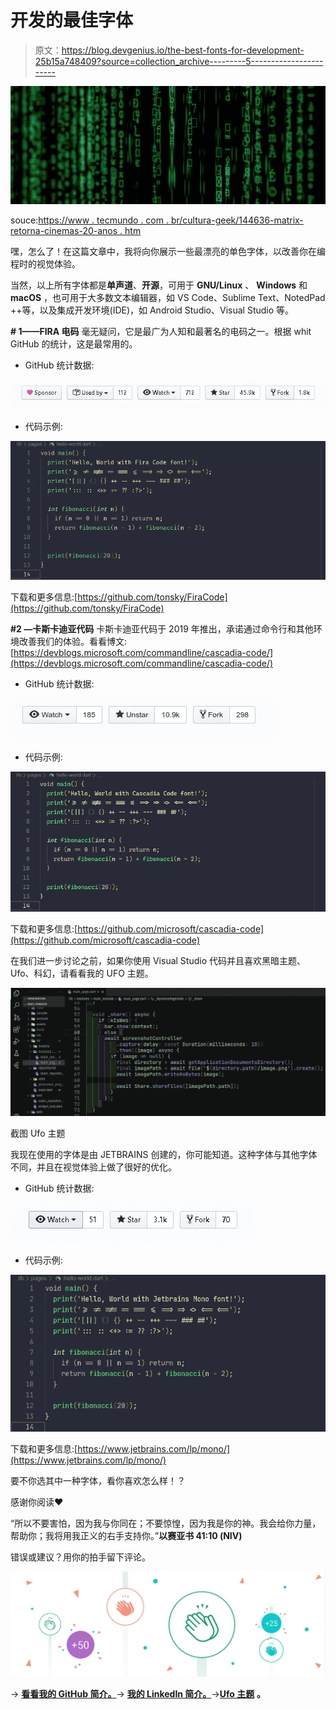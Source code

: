 # 开发的最佳字体

> 原文：<https://blog.devgenius.io/the-best-fonts-for-development-25b15a748409?source=collection_archive---------5----------------------->

![](img/e9fc590c3dc911a17a1b6bb3cecfd047.png)

souce:[https://www . tecmundo . com . br/cultura-geek/144636-matrix-retorna-cinemas-20-anos . htm](https://www.tecmundo.com.br/cultura-geek/144636-matrix-retorna-cinemas-20-anos.htm)

嘿，怎么了！在这篇文章中，我将向你展示一些最漂亮的单色字体，以改善你在编程时的视觉体验。

当然，以上所有字体都是**单声道**、**开源**，可用于 **GNU/Linux** 、 **Windows** 和 **macOS** ，也可用于大多数文本编辑器，如 VS Code、Sublime Text、NotedPad ++等，以及集成开发环境(IDE)，如 Android Studio、Visual Studio 等。

**# 1——FIRA 电码**
毫无疑问，它是最广为人知和最著名的电码之一。根据 whit GitHub 的统计，这是最常用的。

*   GitHub 统计数据:

![](img/23e8bba7b92a2f2fc56cce2c2951cc18.png)

*   代码示例:

![](img/a8ec139c86905ec5c40a1f1c00792c3f.png)

下载和更多信息:[https://github.com/tonsky/FiraCode](https://github.com/tonsky/FiraCode)

**#2 —卡斯卡迪亚代码** 卡斯卡迪亚代码于 2019 年推出，承诺通过命令行和其他环境改善我们的体验。看看博文:[https://devblogs.microsoft.com/commandline/cascadia-code/](https://devblogs.microsoft.com/commandline/cascadia-code/)

*   GitHub 统计数据:

![](img/48c678689f4ac170ea467c4598efb4ab.png)

*   代码示例:

![](img/9222409152dbd3e2139d27485ee99b76.png)

下载和更多信息:[https://github.com/microsoft/cascadia-code](https://github.com/microsoft/cascadia-code)

在我们进一步讨论之前，如果你使用 Visual Studio 代码并且喜欢黑暗主题、Ufo、科幻，请看看我的 UFO 主题。

![](img/721ff7cf75684857170d0e7db13aee44.png)

截图 Ufo 主题

我现在使用的字体是由 JETBRAINS 创建的，你可能知道。这种字体与其他字体不同，并且在视觉体验上做了很好的优化。

*   GitHub 统计数据:

![](img/9f67b32897ff178d5af04f308fe5589d.png)

*   代码示例:

![](img/41744dc58694962ef2f2d2ddda15f83f.png)

下载和更多信息:[https://www.jetbrains.com/lp/mono/](https://www.jetbrains.com/lp/mono/)

要不你选其中一种字体，看你喜欢怎么样！？

感谢你阅读❤

“所以不要害怕，因为我与你同在；不要惊惶，因为我是你的神。我会给你力量，帮助你；我将用我正义的右手支持你。”**以赛亚书 41:10 (NIV)**

错误或建议？用你的拍手留下评论。

![](img/61f0102bb1fa2a479894a0620f0a662a.png)

→ [**看看我的 GitHub 简介。**](http://github.com/wendreof)→ [**我的 LinkedIn 简介。**](https://www.linkedin.com/in/wendreof/)→[**Ufo 主题**](https://marketplace.visualstudio.com/items?itemName=wendreof.ufo) **。**